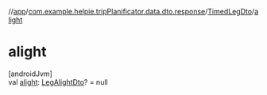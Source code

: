 //[app](../../../index.md)/[com.example.helpie.tripPlanificator.data.dto.response](../index.md)/[TimedLegDto](index.md)/[alight](alight.md)

# alight

[androidJvm]\
val [alight](alight.md): [LegAlightDto](../-leg-alight-dto/index.md)? = null
